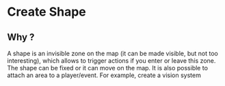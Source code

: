 # Create Shape

## Why ?

A shape is an invisible zone on the map (it can be made visible, but not too interesting), which allows to trigger actions if you enter or leave this zone. The shape can be fixed or it can move on the map.
It is also possible to attach an area to a player/event. For example, create a vision system